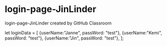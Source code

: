 # login-page-JinLinder
login-page-JinLinder created by GitHub Classroom

let loginData = [
    {userName:"Janne", passWord: "test"},
    {userName:"Kemi", passWord: "test"},
    {userName:"Jin", passWord: "test"},
];
